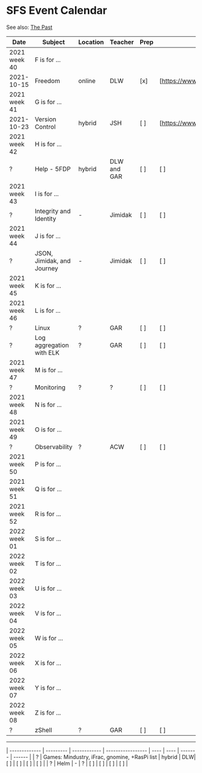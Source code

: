 # SFS Event Calendar

See also: [The Past](schedule-past.md)

| Date          | Subject   | Location     | Teacher           | Prep | Post | Promote | Payout |
| ------------- | --------- | ------------ | ----------------- | ---- | ---- | ------- | ------ |
| 2021 week 40 | F is for ... |
| 2021-10-15 | Freedom | online | DLW | [x] | [https://www.meetup.com/sofreeus/events/281389995/] | [x] | [x] |
| 2021 week 41 | G is for ... |
| 2021-10-23 | Version Control | hybrid | JSH| [ ] | [https://www.meetup.com/sofreeus/events/281472687/] | [ ] | [ ] |
| 2021 week 42 | H is for ... |
| ? | Help - 5FDP | hybrid | DLW and GAR| [ ] | [ ] | [ ] | [ ] |
| 2021 week 43 | I is for ... |
| ? | Integrity and Identity | - | Jimidak | [ ] | [ ] | [ ] | [ ] |
| 2021 week 44 | J is for ... |
| ? | JSON, Jimidak, and Journey | - | Jimidak | [ ] | [ ] | [ ] | [ ] |
| 2021 week 45 | K is for ... |
| 2021 week 46 | L is for ... |
| ? | Linux | ? | GAR | [ ] | [ ] | [ ] | [ ] |
| ? | Log aggregation with ELK | ? | GAR | [ ] | [ ] | [ ] | [ ] |
| 2021 week 47 | M is for ... |
| ? | Monitoring | ? | ? | [ ] | [ ] | [ ] | [ ] |
| 2021 week 48 | N is for ... |
| 2021 week 49 | O is for ... |
| ? | Observability | ? | ACW | [ ] | [ ] | [ ] | [ ] |
| 2021 week 50 | P is for ... |
| 2021 week 51 | Q is for ... |
| 2021 week 52 | R is for ... |
| 2022 week 01 | S is for ... |
| 2022 week 02 | T is for ... |
| 2022 week 03 | U is for ... |
| 2022 week 04 | V is for ... |
| 2022 week 05 | W is for ... |
| 2022 week 06 | X is for ... |
| 2022 week 07 | Y is for ... |
| 2022 week 08 | Z is for ... |
| ? | zShell | ? | GAR| [ ] | [ ] | [ ] | [ ] |

---

| ------------- | --------- | ------------ | ----------------- | ---- | ---- | ------- | ------ |
| ? | Games: Mindustry, iFrac, gnomine, +RasPi list  | hybrid | DLW| [ ] | [ ] | [ ] | [ ] |
| ? | Helm | - | ? | [ ] | [ ] | [ ] | [ ] |
